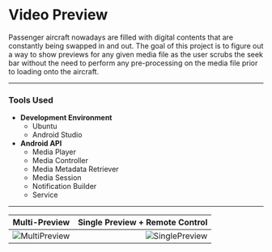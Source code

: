 # Video Preview

Passenger aircraft nowadays are filled with digital contents that are constantly
being swapped in and out. The goal of this project is to figure out a way to show
previews for any given media file as the user scrubs the seek bar without the need
to perform any pre-processing on the media file prior to loading onto the aircraft.

* * *

### Tools Used

* **Development Environment**
  * Ubuntu
  * Android Studio
* **Android API**
  * Media Player
  * Media Controller
  * Media Metadata Retriever
  * Media Session
  * Notification Builder
  * Service

* * *

Multi-Preview  | Single Preview + Remote Control
:-------------:|---------------------------------:
![MultiPreview](/demo/VideoPreview/multi-preview.gif) | ![SinglePreview](/demo/VideoPreview/single-preview.gif)
